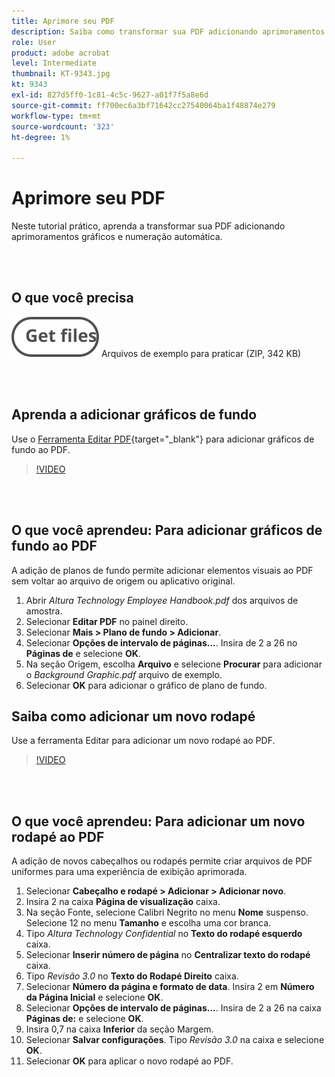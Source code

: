 ```yaml
---
title: Aprimore seu PDF
description: Saiba como transformar sua PDF adicionando aprimoramentos gráficos e numeração automática
role: User
product: adobe acrobat
level: Intermediate
thumbnail: KT-9343.jpg
kt: 9343
exl-id: 827d5ff0-1c81-4c5c-9627-a01f7f5a8e6d
source-git-commit: ff700ec6a3bf71642cc27540064ba1f48874e279
workflow-type: tm+mt
source-wordcount: '323'
ht-degree: 1%

---
```


# Aprimore seu PDF

Neste tutorial prático, aprenda a transformar sua PDF adicionando aprimoramentos gráficos e numeração automática.

<br> 

## O que você precisa

[![Obter arquivos](../assets/Getfiles.svg)](../assets/Enhance.zip)
Arquivos de exemplo para praticar (ZIP, 342 KB)

<br> 

## Aprenda a adicionar gráficos de fundo

Use o [Ferramenta Editar PDF](https://www.adobe.com/br/acrobat/online/pdf-editor.html){target="_blank"} para adicionar gráficos de fundo ao PDF.

>[!VIDEO](https://video.tv.adobe.com/v/338746?hidetitle=true)

<br> 

## O que você aprendeu: Para adicionar gráficos de fundo ao PDF

A adição de planos de fundo permite adicionar elementos visuais ao PDF sem voltar ao arquivo de origem ou aplicativo original.

1. Abrir *Altura Technology Employee Handbook.pdf* dos arquivos de amostra.
1. Selecionar **Editar PDF** no painel direito.
1. Selecionar **Mais > Plano de fundo > Adicionar**.
1. Selecionar **Opções de intervalo de páginas...**.
Insira de 2 a 26 no **Páginas de** e selecione **OK**.
1. Na seção Origem, escolha **Arquivo** e selecione **Procurar** para adicionar o *Background Graphic.pdf* arquivo de exemplo.
1. Selecionar **OK** para adicionar o gráfico de plano de fundo.

## Saiba como adicionar um novo rodapé

Use a ferramenta Editar para adicionar um novo rodapé ao PDF.

>[!VIDEO](https://video.tv.adobe.com/v/338745?hidetitle=true)

<br> 

## O que você aprendeu: Para adicionar um novo rodapé ao PDF

A adição de novos cabeçalhos ou rodapés permite criar arquivos de PDF uniformes para uma experiência de exibição aprimorada.

1. Selecionar **Cabeçalho e rodapé > Adicionar > Adicionar novo**.
1. Insira 2 na caixa **Página de visualização** caixa.
1. Na seção Fonte, selecione Calibri Negrito no menu **Nome** suspenso.
Selecione 12 no menu **Tamanho** e escolha uma cor branca.
1. Tipo *Altura Technology Confidential* no **Texto do rodapé esquerdo** caixa.
1. Selecionar **Inserir número de página** no **Centralizar texto do rodapé** caixa.
1. Tipo *Revisão 3.0* no **Texto do Rodapé Direito** caixa.
1. Selecionar **Número da página e formato de data**.
Insira 2 em **Número da Página Inicial** e selecione **OK**.
1. Selecionar **Opções de intervalo de páginas...**.
Insira de 2 a 26 na caixa **Páginas de:** e selecione **OK**.
1. Insira 0,7 na caixa **Inferior** da seção Margem.
1. Selecionar **Salvar configurações**.
Tipo *Revisão 3.0* na caixa e selecione **OK**.
1. Selecionar **OK** para aplicar o novo rodapé ao PDF.
